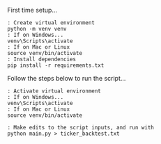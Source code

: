 First time setup...
```
: Create virtual environment
python -m venv venv
: If on Windows...
venv\Scripts\activate 
: If on Mac or Linux
source venv/bin/activate
: Install dependencies
pip install -r requirements.txt
```


Follow the steps below to run the script...
```
: Activate virtual environment
: If on Windows...
venv\Scripts\activate 
: If on Mac or Linux
source venv/bin/activate

: Make edits to the script inputs, and run with
python main.py > ticker_backtest.txt
```
